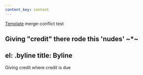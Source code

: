 ```yaml
---
content_key: content
---
```

[Template](../../patterns/03-templates-00-page/03-templates-00-page.html) merge-conflict test

Giving \"credit"
there rode this \'nudes'
~*~
---
el: .byline
title: Byline
---
Giving credit where credit is due
